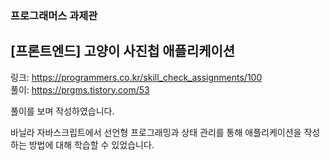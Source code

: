 ### 프로그래머스 과제관
## [프론트엔드] 고양이 사진첩 애플리케이션

링크: https://programmers.co.kr/skill_check_assignments/100 <br>
풀이: https://prgms.tistory.com/53 <br>

풀이를 보며 작성하였습니다.

바닐라 자바스크립트에서 선언형 프로그래밍과 상태 관리를 통해 애플리케이션을 작성하는 방법에 대해 학습할 수 있었습니다.
